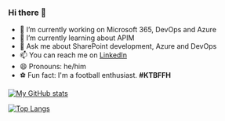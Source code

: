 ### Hi there :rainbow:

- 🔭 I’m currently working on Microsoft 365, DevOps and Azure
- 🌱 I’m currently learning about APIM
- 💬 Ask me about SharePoint development, Azure and DevOps
- 📫 You can reach me on [LinkedIn](https://www.linkedin.com/in/maheshmj24/)
- 😄 Pronouns: he/him
- ⚽ Fun fact: I'm a football enthusiast. **#KTBFFH**

[![My GitHub stats](https://github-readme-stats.vercel.app/api?username=maheshmj24&show_icons=true&theme=github_dark)](https://github.com/anuraghazra/github-readme-stats)

[![Top Langs](https://github-readme-stats.vercel.app/api/top-langs/?username=maheshmj24&theme=github_dark)](https://github.com/anuraghazra/github-readme-stats)

<!--
**maheshmj24/maheshmj24** is a ✨ _special_ ✨ repository because its `README.md` (this file) appears on your GitHub profile.

Here are some ideas to get you started:

- 🔭 I’m currently working on ...
- 🌱 I’m currently learning ...
- 👯 I’m looking to collaborate on ...
- 🤔 I’m looking for help with ...
- 💬 Ask me about ...
- 📫 How to reach me: ...
- 😄 Pronouns: ...
- ⚡ Fun fact: ...
-->
